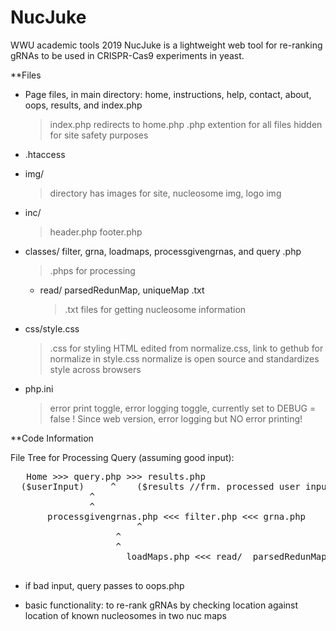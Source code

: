 # NucJuke

WWU academic tools 2019
NucJuke is a lightweight web tool for re-ranking gRNAs to be used in CRISPR-Cas9 experiments in yeast.

**Files
- Page files, in main directory: home, instructions, help, contact, about, oops, results, and index.php
	> index.php redirects to home.php
	> .php extention for all files hidden for site safety purposes 

- .htaccess
- img/
	> directory has images for site, nucleosome img, logo img
- inc/
	> header.php
	> footer.php
- classes/ filter, grna, loadmaps, processgivengrnas, and query .php
	> .phps for processing

	- read/ parsedRedunMap, uniqueMap .txt
		> .txt files for getting nucleosome information

- css/style.css
	> .css for styling HTML
	> edited from normalize.css, link to gethub for normalize in style.css
	> normalize is open source and standardizes style across browsers

- php.ini
	> error print toggle, error logging toggle, currently set to DEBUG = false !
	> Since web version, error logging but NO error printing!

**Code Information

File Tree for Processing Query (assuming good input):
<pre>
   Home >>> query.php >>> results.php
  ($userInput)     ^	($results //frm. processed user input)
	           ^
	           ^
       processgivengrnas.php <<< filter.php <<< grna.php
    				    ^
				    ^
				    ^
			          loadMaps.php <<< read/  parsedRedunMap.txt  uniqueMap.txt

</pre>
- if bad input, query passes to oops.php

- basic functionality: to re-rank gRNAs by checking location against location of known nucleosomes in two nuc maps

